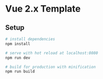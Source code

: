 # Vue 2.x Template

## Setup

```bash
# install dependencies
npm install

# serve with hot reload at localhost:8080
npm run dev

# build for production with minification
npm run build
```

